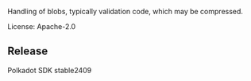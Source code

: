 Handling of blobs, typically validation code, which may be compressed.

License: Apache-2.0


## Release

Polkadot SDK stable2409
